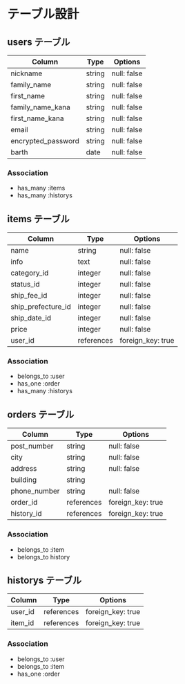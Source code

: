 # テーブル設計

## users テーブル

| Column                | Type   | Options     |
| --------              | ------ | ----------- |
| nickname              | string | null: false |
| family_name           | string | null: false |
| first_name            | string | null: false |
| family_name_kana      | string | null: false | 
| first_name_kana       | string | null: false |
| email                 | string | null: false |
| encrypted_password    | string | null: false |
| barth                 | date   | null: false |

### Association

- has_many :items
- has_many :historys

## items テーブル

| Column             | Type    | Options     |
| --------           | ------  | ----------- |
| name               | string  | null: false |
| info               | text    | null: false |
| category_id        | integer | null: false |
| status_id          | integer | null: false |
| ship_fee_id        | integer | null: false |
| ship_prefecture_id | integer | null: false |
| ship_date_id       | integer | null: false |
| price              | integer | null: false |
| user_id            | references | foreign_key: true|

### Association

- belongs_to :user
- has_one :order
- has_many :historys

## orders テーブル

| Column          | Type   | Options     |
| --------        | ------ | ----------- |
| post_number     | string | null: false |
| city            | string | null: false |
| address         | string | null: false |
| building        | string |             |
| phone_number    | string | null: false |
| order_id        | references | foreign_key: true|
| history_id      | references | foreign_key: true|

### Association

- belongs_to :item
- belongs_to history 

## historys テーブル

| Column          | Type       | Options          |
| --------        | ------     | -----------      |
| user_id         | references | foreign_key: true|
| item_id         | references | foreign_key: true|

### Association

- belongs_to :user
- belongs_to :item
- has_one :order

